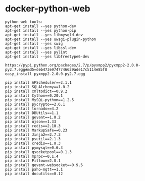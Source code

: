 docker-python-web
============

	python web tools: 
	apt-get install --yes python-dev
	apt-get install --yes python-pip
    apt-get install --yes libmysqld-dev
    apt-get install --yes uwsgi-plugin-python
    apt-get install --yes swig
    apt-get install --yes libssl-dev
    apt-get install --yes pylint
    apt-get install --yes libfreetype6-dev
	
	https://pypi.python.org/packages/2.7/p/pyxmpp2/pyxmpp2-2.0.0-py2.7.egg#md5=deb473e9747746629ade17c5114e85f8
	easy_install pyxmpp2-2.0.0-py2.7.egg
	
	pip install APScheduler==2.1.1
	pip install SQLAlchemy==1.0.2
	pip install xmltodict==0.9.2
	pip install Cython==0.20.1
	pip install MySQL-python==1.2.5
	pip install pycrypto==2.6.1
	pip install tornado==4.2
	pip install DBUtils==1.1
	pip install gevent==1.0.2
	pip install ujson==1.33
	pip install redis==2.10.3
	pip install MarkupSafe==0.23
	pip install Jinja2==2.7.3
	pip install psutil==2.1.3
	pip install credis==1.0.3
	pip install pymysql==0.6.3
	pip install gsocketpool==0.1.3
	pip install mprpc==0.1.4
	pip install Pillow==2.8.1
	pip install gevent-websocket==0.9.5
	pip install paho-mqtt==1.1
	pip install docutils==0.12

